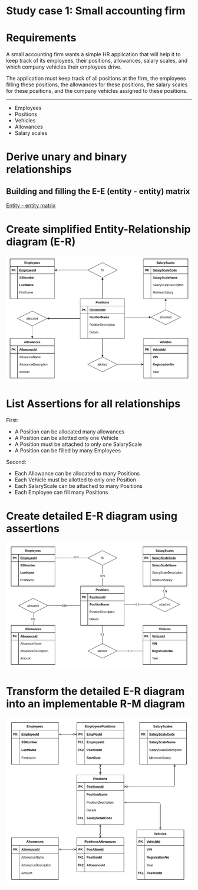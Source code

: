 # Study case 1: Small accounting firm

# Requirements

A small accounting firm wants a simple HR application that will help it to keep track of its employees, their positions, allowances, salary scales, and which company vehicles their employees drive.

The application must keep track of all positions at the firm, the employees filling these positions, the allowances for these positions, the salary scales for these positions, and the company vehicles assigned to these positions.

---

- Employees
- Positions
- Vehicles
- Allowances
- Salary scales

# Derive unary and binary relationships

## Building and filling the E-E (entity - entity) matrix

[Entity - entity matrix](https://www.notion.so/fae1410371f942d2b9d831fe87e05909)

# Create simplified Entity-Relationship diagram (E-R)

![Study%20case%201%20Small%20accounting%20firm%20421f659f2d924a65b1033424675440ea/ER-case-studies-diagrams-case-study-one.png](Study%20case%201%20Small%20accounting%20firm%20421f659f2d924a65b1033424675440ea/ER-case-studies-diagrams-case-study-one.png)

# List Assertions for all relationships

First:

- A Position can be allocated many allowances
- A Position can be allotted only one Vehicle
- A Position must be attached to only one SalaryScale
- A Position can be filled by many Employees

Second:

- Each Allowance can be allocated to many Positions
- Each Vehicle must be allotted to only one Position
- Each SalaryScale can be attached to many Positions
- Each Employee can fill many Positions

# Create detailed E-R diagram using assertions

![Study%20case%201%20Small%20accounting%20firm%20421f659f2d924a65b1033424675440ea/ER-case-studies-diagrams-case-study-one%201.png](Study%20case%201%20Small%20accounting%20firm%20421f659f2d924a65b1033424675440ea/ER-case-studies-diagrams-case-study-one%201.png)

# Transform the detailed E-R diagram into an implementable R-M diagram

![Study%20case%201%20Small%20accounting%20firm%20421f659f2d924a65b1033424675440ea/ER-case-studies-diagrams-R-M_case-one.png](Study%20case%201%20Small%20accounting%20firm%20421f659f2d924a65b1033424675440ea/ER-case-studies-diagrams-R-M_case-one.png)